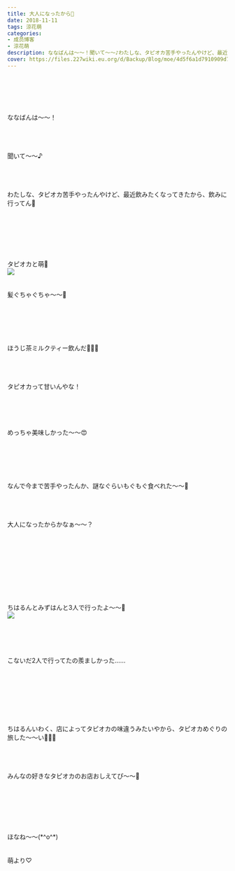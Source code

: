 ```yaml
---
title: 大人になったから🍹
date: 2018-11-11
tags: 涼花萌
categories: 
- 成员博客
- 涼花萌
description: ななばんは〜〜！聞いて〜〜♪わたしな、タピオカ苦手やったんやけど、最近飲みたくなってきたから、飲みに行ってん💓タピオカと萌🍹髪ぐちゃぐちゃ〜〜🙈...
cover: https://files.227wiki.eu.org/d/Backup/Blog/moe/4d5f6a1d7910909d771c948dd327e.jpg 
---
```

<div class="blog_detail__main">
<br/>
<br/>
<br/>
<br/>
<br/>
ななばんは〜〜！<br/>
<br/>
<br/>
<br/>
<br/>
聞いて〜〜♪<br/>
<br/>
<br/>
<br/>
<br/>
わたしな、タピオカ苦手やったんやけど、最近飲みたくなってきたから、飲みに行ってん💓<br/>
<br/>
<br/>
<br/>
<br/>
<br/>
<br/>
<br/>
タピオカと萌🍹<br/>
<img src="https://files.227wiki.eu.org/d/Backup/Blog/moe/4d5f6a1d7910909d771c948dd327e.jpg"><br/>
<br/>
<br/>
髪ぐちゃぐちゃ〜〜🙈<br/>
<br/>
<br/>
<br/>
<br/>
<br/>
<br/>
ほうじ茶ミルクティー飲んだ💓💓💓<br/>
<br/>
<br/>
<br/>
<br/>
タピオカって甘いんやな！<br/>
<br/>
<br/>
<br/>
<br/>
<br/>
めっちゃ美味しかった〜〜😍<br/>
<br/>
<br/>
<br/>
<br/>
<br/>
<br/>
なんで今まで苦手やったんか、謎なぐらいもぐもぐ食べれた〜〜🤗<br/>
<br/>
<br/>
<br/>
<br/>
大人になったからかなぁ〜〜？<br/>
<br/>
<br/>
<br/>
<br/>
<br/>
<br/>
<br/>
<br/>
<br/>
<br/>
ちはるんとみずはんと3人で行ったよ〜〜🎈<br/>
<img src="https://files.227wiki.eu.org/d/Backup/Blog/moe/4d5f6a1d7910909d771c948dd327e-01.jpg"><br/>
<br/>
<br/>
<br/>
<br/>
<br/>
こないだ2人で行ってたの羨ましかった……<br/>
<br/>
<br/>
<br/>
<br/>
<br/>
<br/>
<br/>
<br/>
ちはるんいわく、店によってタピオカの味違うみたいやから、タピオカめぐりの旅した〜〜い💓💓💓<br/>
<br/>
<br/>
<br/>
<br/>
みんなの好きなタピオカのお店おしえてぴ〜〜🐥<br/>
<br/>
<br/>
<br/>
<br/>
<br/>
<br/>
<br/>
ほなね〜〜(*^o^*)<br/>
<br/>
<br/>
萌より♡
<!--twitter-->

<!--//twitter-->
</img></img></div>